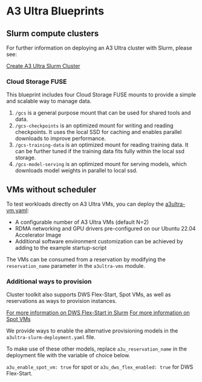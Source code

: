 # A3 Ultra Blueprints

## Slurm compute clusters
For further information on deploying an A3 Ultra cluster with Slurm, please
see:

[Create A3 Ultra Slurm Cluster](https://cloud.google.com/ai-hypercomputer/docs/create/create-slurm-cluster)

### Cloud Storage FUSE

This blueprint includes four Cloud Storage FUSE mounts to provide a simple and scalable way
to manage data.

1. `/gcs` is a general purpose mount that can be used for shared tools and data.
1. `/gcs-checkpoints` is an optimized mount for writing and reading checkpoints. It
    uses the local SSD for caching and enables parallel downloads to improve
    performance.
1. `/gcs-training-data` is an optimized mount for reading training data. It can
   be further tuned if the training data fits fully within the local ssd
   storage.
1. `/gcs-model-serving` is an optimized mount for serving models, which
   downloads model weights in parallel to local ssd.

## VMs without scheduler

To test workloads directly on A3 Ultra VMs, you can deploy the [a3ultra-vm.yaml]:

- A configurable number of A3 Ultra VMs (default N=2)
- RDMA networking and GPU drivers pre-configured on our Ubuntu 22.04 Accelerator Image
- Additional software environment customization can be achieved by adding to the example startup-script

The VMs can be consumed from a reservation by modifying the `reservation_name` parameter in the `a3ultra-vms` module.

[a3ultra-vm.yaml]: ./a3ultra-vm.yaml

### Additional ways to provision
Cluster toolkit also supports DWS Flex-Start, Spot VMs, as well as reservations as ways to provision instances.

[For more information on DWS Flex-Start in Slurm](https://github.com/GoogleCloudPlatform/cluster-toolkit/blob/main/docs/slurm-dws-flex.md)
[For more information on Spot VMs](https://cloud.google.com/compute/docs/instances/spot)

We provide ways to enable the alternative provisioning models in the
`a3ultra-slurm-deployment.yaml` file.

To make use of these other models, replace `a3u_reservation_name` in the
deployment file with the variable of choice below.

`a3u_enable_spot_vm: true` for spot or `a3u_dws_flex_enabled: true` for DWS Flex-Start.
